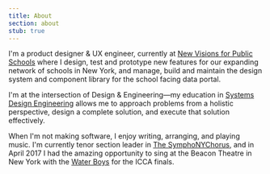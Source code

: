 ```yaml
---
title: About
section: about
stub: true
---
```


I'm a product designer & UX engineer, currently at [New Visions for Public Schools](https://newvisions.org) where I design, test and prototype new features for our expanding network of schools in New York, and manage, build and maintain the design system and component library for the school facing data portal.

I'm at the intersection of Design & Engineering—my education in [Systems Design Engineering](https://uwaterloo.ca/systems-design-engineering/about-systems-design-engineering/what-systems-design-engineering) allows me to approach problems from a holistic perspective, design a complete solution, and execute that solution effectively.

<!-- I've worked at MUSIC Group, Noom, KnowRoaming, Sony and Zynga, conducting market and customer research, developing user flows and wireframes, refining UIs, and testing prototypes. My company Chameleon Hearing Protection won the [Norman Esch Entrepreneurship award](https://uwaterloo.ca/engineering/news/six-teams-win-10000-each-annual-esch-awards) in March 2017, and was a semi-finalist for AC JumpStart. -->

When I'm not making software, I enjoy writing, arranging, and playing music. I'm currently tenor section leader in [The SymphoNYChorus](https://www.thesymphonychorus.com/), and in April 2017 I had the amazing opportunity to sing at the Beacon Theatre in New York with the [Water Boys](http://www.570news.com/2017/04/05/uw-capella-group-shot-world-title/) for the ICCA finals.
